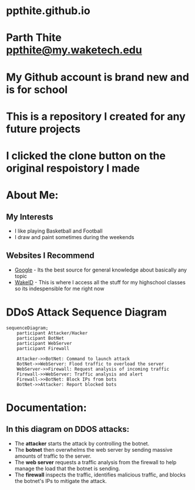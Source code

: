 # ppthite.github.io
# Parth Thite ppthite@my.waketech.edu
# My Github account is brand new and is for school
# This is a repository I created for any future projects
# I clicked the clone button on the original respoistory I made

# About Me:
## My Interests
- I like playing Basketball and Football
- I draw and paint sometimes during the weekends
## Websites I Recommend
- [Google](https://www.wikipedia.com) - Its the best source for general knowledge
about basically any topic
- [WakeID](https://myapps.classlink.com/home) - This is where I access all the stuff for my highschool
classes so its indespensible for me right now

# DDoS Attack Sequence Diagram

```mermaid
sequenceDiagram;
    participant Attacker/Hacker
    participant BotNet
    participant WebServer
    participant Firewall
    
    Attacker->>BotNet: Command to launch attack
    BotNet->>WebServer: Flood traffic to overload the server
    WebServer->>Firewall: Request analysis of incoming traffic
    Firewall->>WebServer: Traffic analysis and alert
    Firewall->>BotNet: Block IPs from bots
    BotNet->>Attacker: Report blocked bots
```

# Documentation:

## In this diagram on DDOS attacks:

- The **attacker** starts the attack by controlling the botnet.
- The **botnet** then overwhelms the web server by sending massive amounts of traffic to the server.
- The **web server** requests a traffic analysis from the firewall to help manage the load that the botnet is sending.
- The **firewall** inspects the traffic, identifies malicious traffic, and blocks the botnet's IPs to mitigate the attack.
